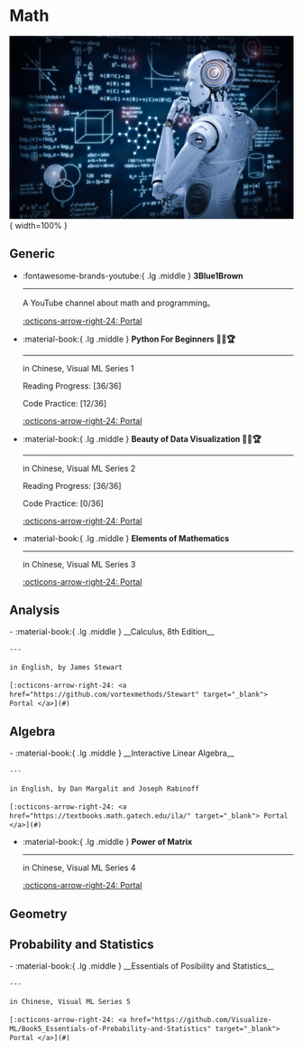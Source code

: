 <!-- ---
comments: false
--- -->

# Math

![MATH](math.jpg){ width=100% }

## Generic

<div class="grid cards" markdown>

-   :fontawesome-brands-youtube:{ .lg .middle } __3Blue1Brown__

    ---

    A YouTube channel about math and programming。

    [:octicons-arrow-right-24: <a href="https://www.youtube.com/@3blue1brown" target="_blank"> Portal </a>](#)  

-   :material-book:{ .lg .middle } __Python For Beginners 🎯✅🏆__

    ---

    in Chinese, Visual ML Series 1

    Reading Progress: [36/36]

    Code Practice: [12/36]

    [:octicons-arrow-right-24: <a href="https://github.com/Visualize-ML/Book1_Python-For-Beginners" target="_blank"> Portal </a>](#)

-  :material-book:{ .lg .middle } __Beauty of Data Visualization 🎯✅🏆__

    ---

    in Chinese, Visual ML Series 2

    Reading Progress: [36/36]

    Code Practice: [0/36]

    [:octicons-arrow-right-24: <a href="https://github.com/Visualize-ML/Book2_Beauty-of-Data-Visualization" target="_blank"> Portal </a>](#)
    

-  :material-book:{ .lg .middle } __Elements of Mathematics__

    ---

    in Chinese, Visual ML Series 3

    [:octicons-arrow-right-24: <a href="https://github.com/Visualize-ML/Book3_Elements-of-Mathematics" target="_blank"> Portal </a>](#)

</div>

## Analysis
<div class="grid cards" markdown>
-   :material-book:{ .lg .middle } __Calculus, 8th Edition__

    ---

    in English, by James Stewart

    [:octicons-arrow-right-24: <a href="https://github.com/vortexmethods/Stewart" target="_blank"> Portal </a>](#)


</div>

## Algebra

<div class="grid cards" markdown>
-   :material-book:{ .lg .middle } __Interactive Linear Algebra__

    ---

    in English, by Dan Margalit and Joseph Rabinoff

    [:octicons-arrow-right-24: <a href="https://textbooks.math.gatech.edu/ila/" target="_blank"> Portal </a>](#)

-  :material-book:{ .lg .middle } __Power of Matrix__

    ---

    in Chinese, Visual ML Series 4

    [:octicons-arrow-right-24: <a href="https://github.com/Visualize-ML/Book4_Power-of-Matrix" target="_blank"> Portal </a>](#)

</div>

## Geometry

## Probability and Statistics

<div class="grid cards" markdown>
-  :material-book:{ .lg .middle } __Essentials of Posibility and Statistics__

    ---

    in Chinese, Visual ML Series 5

    [:octicons-arrow-right-24: <a href="https://github.com/Visualize-ML/Book5_Essentials-of-Probability-and-Statistics" target="_blank"> Portal </a>](#)
</div>